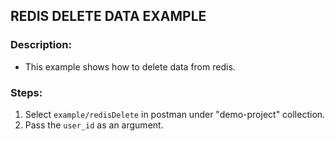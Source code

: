 ## REDIS DELETE DATA EXAMPLE

### Description:
- This example shows how to delete data from redis.

### Steps:
1. Select ```example/redisDelete``` in postman under "demo-project" collection.
2. Pass the ```user_id``` as an argument.
